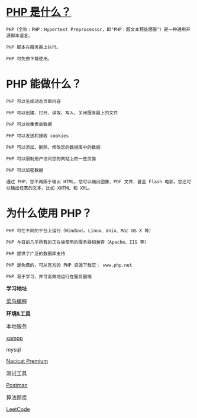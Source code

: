 # [PHP 是什么？](https://www.php.net/)

    PHP（全称：PHP：Hypertext Preprocessor，即"PHP：超文本预处理器"）是一种通用开源脚本语言。

    PHP 脚本在服务器上执行。

    PHP 可免费下载使用。

# PHP 能做什么？

    PHP 可以生成动态页面内容

    PHP 可以创建、打开、读取、写入、关闭服务器上的文件

    PHP 可以收集表单数据

    PHP 可以发送和接收 cookies
 
    PHP 可以添加、删除、修改您的数据库中的数据

    PHP 可以限制用户访问您的网站上的一些页面

    PHP 可以加密数据

    通过 PHP，您不再限于输出 HTML。您可以输出图像、PDF 文件，甚至 Flash 电影。您还可以输出任意的文本，比如 XHTML 和 XML。

# 为什么使用 PHP？

    PHP 可在不同的平台上运行（Windows、Linux、Unix、Mac OS X 等）

    PHP 与目前几乎所有的正在被使用的服务器相兼容（Apache、IIS 等）

    PHP 提供了广泛的数据库支持

    PHP 是免费的，可从官方的 PHP 资源下载它： www.php.net

    PHP 易于学习，并可高效地运行在服务器端
    
**学习地址**

[菜鸟编程](https://www.runoob.com/php/php-tutorial.html/)

**环境&工具**

本地服务

[xampp](https://www.apachefriends.org/download.html)

mysql

[Nacicat Premium](https://www.navicat.com.cn/)

测试工具

[Postman](https://www.getpostman.com/)

算法题库

[LeetCode](https://leetcode-cn.com/problemset/all/)



